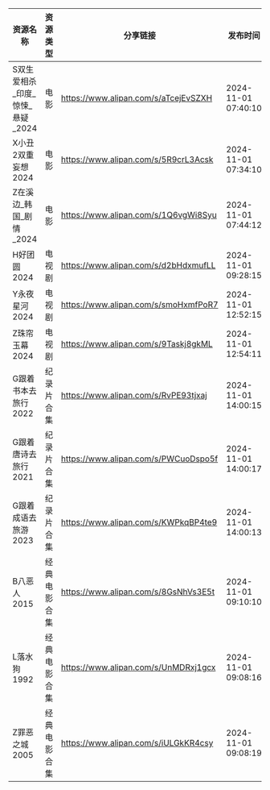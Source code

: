 | 资源名称                 | 资源类型   | 分享链接                                 | 发布时间                |
| -------------------- | ------ | ------------------------------------ | ------------------- |
| S双生爱相杀_印度_惊悚_悬疑_2024 | 电影     | https://www.alipan.com/s/aTcejEvSZXH | 2024-11-01 07:40:10 |
| X小丑2双重妄想2024         | 电影     | https://www.alipan.com/s/5R9crL3Acsk | 2024-11-01 07:34:10 |
| Z在溪边_韩国_剧情_2024      | 电影     | https://www.alipan.com/s/1Q6vgWi8Syu | 2024-11-01 07:44:12 |
| H好团圆2024             | 电视剧    | https://www.alipan.com/s/d2bHdxmufLL | 2024-11-01 09:28:15 |
| Y永夜星河2024            | 电视剧    | https://www.alipan.com/s/smoHxmfPoR7 | 2024-11-01 12:52:15 |
| Z珠帘玉幕2024            | 电视剧    | https://www.alipan.com/s/9Taskj8gkML | 2024-11-01 12:54:11 |
| G跟着书本去旅行2022         | 纪录片合集  | https://www.alipan.com/s/RvPE93tjxaj | 2024-11-01 14:00:15 |
| G跟着唐诗去旅行2021         | 纪录片合集  | https://www.alipan.com/s/PWCuoDspo5f | 2024-11-01 14:00:17 |
| G跟着成语去旅游2023         | 纪录片合集  | https://www.alipan.com/s/KWPkqBP4te9 | 2024-11-01 14:00:13 |
| B八恶人2015             | 经典电影合集 | https://www.alipan.com/s/8GsNhVs3E5t | 2024-11-01 09:10:10 |
| L落水狗1992             | 经典电影合集 | https://www.alipan.com/s/UnMDRxj1gcx | 2024-11-01 09:08:16 |
| Z罪恶之城2005            | 经典电影合集 | https://www.alipan.com/s/iULGkKR4csy | 2024-11-01 09:08:19 |
